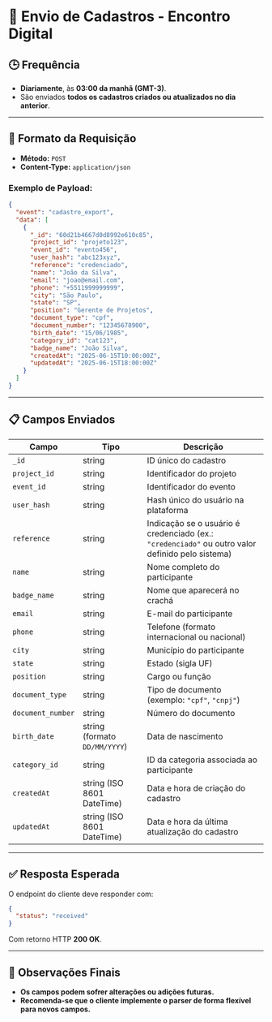 # 📘 Envio de Cadastros - Encontro Digital

## 🕒 Frequência

- **Diariamente**, às **03:00 da manhã (GMT-3)**.
- São enviados **todos os cadastros criados ou atualizados no dia anterior**.

---

## 📨 Formato da Requisição

- **Método:** `POST`
- **Content-Type:** `application/json`

### Exemplo de Payload:

```json
{
  "event": "cadastro_export",
  "data": [
    {
      "_id": "60d21b4667d0d8992e610c85",
      "project_id": "projeto123",
      "event_id": "evento456",
      "user_hash": "abc123xyz",
      "reference": "credenciado",
      "name": "João da Silva",
      "email": "joao@email.com",
      "phone": "+5511999999999",
      "city": "São Paulo",
      "state": "SP",
      "position": "Gerente de Projetos",
      "document_type": "cpf",
      "document_number": "12345678900",
      "birth_date": "15/06/1985",
      "category_id": "cat123",
      "badge_name": "João Silva",
      "createdAt": "2025-06-15T10:00:00Z",
      "updatedAt": "2025-06-15T18:00:00Z"
    }
  ]
}
```

---

## 📋 Campos Enviados

| Campo               | Tipo       | Descrição |
|-------------------- |---------- |---------- |
| `_id`               | string     | ID único do cadastro |
| `project_id`        | string     | Identificador do projeto |
| `event_id`          | string     | Identificador do evento |
| `user_hash`         | string     | Hash único do usuário na plataforma |
| `reference`         | string     | Indicação se o usuário é credenciado (ex.: `"credenciado"` ou outro valor definido pelo sistema) |
| `name`              | string     | Nome completo do participante |
| `badge_name`        | string     | Nome que aparecerá no crachá |
| `email`             | string     | E-mail do participante |
| `phone`             | string     | Telefone (formato internacional ou nacional) |
| `city`              | string     | Município do participante |
| `state`             | string     | Estado (sigla UF) |
| `position`          | string     | Cargo ou função |
| `document_type`     | string     | Tipo de documento (exemplo: `"cpf"`, `"cnpj"`) |
| `document_number`   | string     | Número do documento |
| `birth_date`        | string (formato `DD/MM/YYYY`) | Data de nascimento |
| `category_id`       | string     | ID da categoria associada ao participante |
| `createdAt`         | string (ISO 8601 DateTime) | Data e hora de criação do cadastro |
| `updatedAt`         | string (ISO 8601 DateTime) | Data e hora da última atualização do cadastro |

---

## ✅ Resposta Esperada

O endpoint do cliente deve responder com:

```json
{
  "status": "received"
}
```

Com retorno HTTP **200 OK**.

---

## 📌 Observações Finais

- **Os campos podem sofrer alterações ou adições futuras.**
- **Recomenda-se que o cliente implemente o parser de forma flexível para novos campos.**
